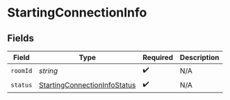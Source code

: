 # StartingConnectionInfo


## Fields

| Field                                                                               | Type                                                                                | Required                                                                            | Description                                                                         |
| ----------------------------------------------------------------------------------- | ----------------------------------------------------------------------------------- | ----------------------------------------------------------------------------------- | ----------------------------------------------------------------------------------- |
| `roomId`                                                                            | *string*                                                                            | :heavy_check_mark:                                                                  | N/A                                                                                 |
| `status`                                                                            | [StartingConnectionInfoStatus](../../Models/Shared/StartingConnectionInfoStatus.md) | :heavy_check_mark:                                                                  | N/A                                                                                 |